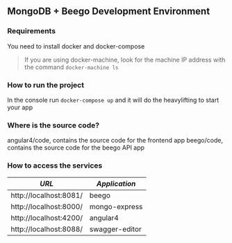 ## MongoDB + Beego Development Environment

### Requirements
You need to install docker and docker-compose

> If you are using docker-machine, look for the machine IP address with the command `docker-machine ls`

### How to run the project
In the console run `docker-compose up` and it will do the heavylifting to start your app

### Where is the source code?
angular4/code, contains the source code for the frontend app
beego/code, contains the source code for the beego API app

### How to access the services

| *URL* | *Application* |
|---  | ----------- |
| http://localhost:8081/ | beego          |
| http://localhost:8000/ | mongo-express  |
| http://localhost:4200/ | angular4       |
| http://localhost:8088/ | swagger-editor |

